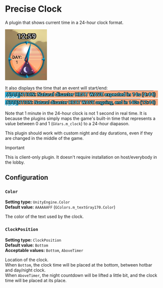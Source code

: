
# Precise Clock

A plugin that shows current time in a 24-hour clock format.

![Showcase](precise-clock-showcase.png)

It also displays the time that an event will start/end:
![Event start time](precise-clock-event-start.png)
![Event end time](precise-clock-event-end.png)

Note that 1 minute in the 24-hour clock is not 1 second in real time.
It is because the plugins simply maps the game's built-in time
that represents a value between 0 and 1 (`GVars.m_clock`) to a 24-hour diapason.

This plugin should work with custom night and day durations, even if they are changed in the middle of the game.

> [!IMPORTANT]
> This is client-only plugin. It doesn't require installation on host/everybody in the lobby.

## Configuration

### `Color`

**Setting type:** `UnityEngine.Color` \
**Default value:** `AAAAAAFF` (`GColors.m_textGray170.Color`)

The color of the text used by the clock.

### `ClockPosition`

**Setting type:** `ClockPosition` \
**Default value:** `Bottom` \
**Acceptable values:** `Bottom`, `AboveTimer`

Location of the clock. \
When `Bottom`, the clock time will be placed at the bottom, between hotbar and day/night clock. \
When `AboveTimer`, the night countdown will be lifted a little bit, and the clock time will be placed at its place.
